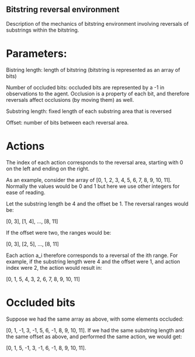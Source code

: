 ## Bitstring reversal environment

Description of the mechanics of bitstring environment involving reversals of substrings within the bitstring.

# Parameters:

Bistring length: length of bitstring (bitstring is represented as an array of bits)

Number of occluded bits: occluded bits are represented by a -1 in observations to the agent. Occlusion is a property of each bit, and therefore reversals affect occlusions (by moving them) as well.

Substring length: fixed length of each substring area that is reversed

Offset: number of bits between each reversal area.

# Actions

The index of each action corresponds to the reversal area, starting with 0 on the left and ending on the right.

As an example, consider the array of [0, 1, 2, 3, 4, 5, 6, 7, 8, 9, 10, 11]. Normally the values would be 0 and 1 but here we use other integers for ease of reading. 

Let the substring length be 4 and the offset be 1. The reversal ranges would be:

[0, 3], [1, 4], ..., [8, 11]

If the offset were two, the ranges would be:

[0, 3], [2, 5], ..., [8, 11]

Each action a_i therefore corresponds to a reversal of the ith range. For example, if the substring length were 4 and the offset were 1, and action index were 2, the action would result in:

[0, 1, 5, 4, 3, 2, 6, 7, 8, 9, 10, 11]

# Occluded bits

Suppose we had the same array as above, with some elements occluded:

[0, 1, -1, 3, -1, 5, 6, -1, 8, 9, 10, 11]. If we had the same substring length and the same offset as above, and performed the same action, we would get:

[0, 1, 5, -1, 3, -1, 6, -1, 8, 9, 10, 11].


